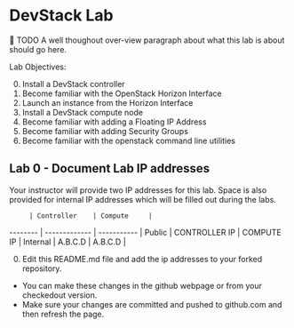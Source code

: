 # DevStack Lab

:red_circle: TODO A well thoughout over-view paragraph about what this lab is about should go here.

Lab Objectives:

  0. Install a DevStack controller
  0. Become familiar with the OpenStack Horizon Interface
  0. Launch an instance from the Horizon Interface
  0. Install a DevStack compute node
  0. Become familiar with adding a Floating IP Address
  0. Become familiar with adding Security Groups
  0. Become familiar with the openstack command line utilities

## Lab 0 - Document Lab IP addresses
 
Your instructor will provide two IP addresses for this lab. 
Space is also provided for internal IP addresses which will be filled out during the labs.

         | Controller    | Compute     |
-------- | ------------- | ----------- |
Public   | CONTROLLER IP | COMPUTE IP  |
Internal | A.B.C.D       | A.B.C.D     |

0. Edit this README.md file and add the ip addresses to your forked repository.
  * You can make these changes in the github webpage or from your checkedout version.
  * Make sure your changes are committed and pushed to github.com and then refresh the page.
